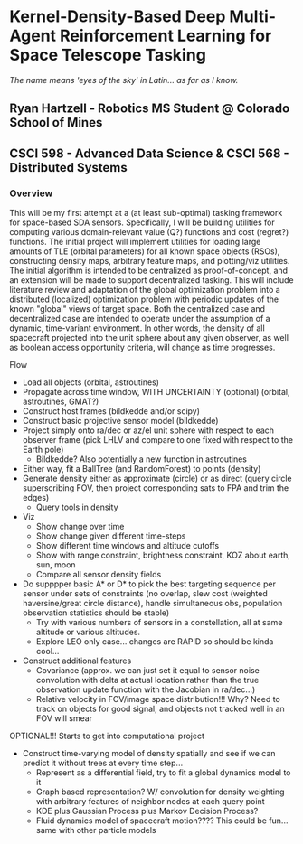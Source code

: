 # Kernel-Density-Based Deep Multi-Agent Reinforcement Learning for Space Telescope Tasking
*The name means 'eyes of the sky' in Latin... as far as I know.*

## Ryan Hartzell - Robotics MS Student @ Colorado School of Mines
## CSCI 598 - Advanced Data Science & CSCI 568 - Distributed Systems

### Overview
This will be my first attempt at a (at least sub-optimal) tasking framework for space-based SDA sensors. Specifically, I will be building utilities for computing various domain-relevant value (Q?) functions and cost (regret?) functions. The initial project will implement utilities for loading large amounts of TLE (orbital parameters) for all known space objects (RSOs), constructing density maps, arbitrary feature maps, and plotting/viz utilities. The initial algorithm is intended to be centralized as proof-of-concept, and an extension will be made to support decentralized tasking. This will include literature review and adaptation of the global optimization problem into a distributed (localized) optimization problem with periodic updates of the known "global" views of target space. Both the centralized case and decentralized case are intended to operate under the assumption of a dynamic, time-variant environment. In other words, the density of all spacecraft projected into the unit sphere about any given observer, as well as boolean access opportunity criteria, will change as time progresses.


Flow

- Load all objects (orbital, astroutines)
- Propagate across time window, WITH UNCERTAINTY (optional) (orbital, astroutines, GMAT?)
- Construct host frames (bildkedde and/or scipy)
- Construct basic projective sensor model (bildkedde)
- Project simply onto ra/dec or az/el unit sphere with respect to each observer frame (pick LHLV and compare to one fixed with respect to the Earth pole)
    * Bildkedde? Also potentially a new function in astroutines
- Either way, fit a BallTree (and RandomForest) to points (density)
- Generate density either as approximate (circle) or as direct (query circle superscribing FOV, then project corresponding sats to FPA and trim the edges)
    * Query tools in density
- Viz
    - Show change over time
    - Show change given different time-steps
    - Show different time windows and altitude cutoffs
    - Show with range constraint, brightness constraint, KOZ about earth, sun, moon
    - Compare all sensor density fields
- Do supppper basic A* or D* to pick the best targeting sequence per sensor under sets of constraints (no overlap, slew cost (weighted haversine/great circle distance), handle simultaneous obs, population observation statistics should be stable)
    * Try with various numbers of sensors in a constellation, all at same altitude or various altitudes.
    * Explore LEO only case... changes are RAPID so should be kinda cool...
- Construct additional features
    * Covariance (approx. we can just set it equal to sensor noise convolution with delta at actual location rather than the true observation update function with the Jacobian in ra/dec...)
    * Relative velocity in FOV/image space distribution!!! Why? Need to track on objects for good signal, and objects not tracked well in an FOV will smear
    
OPTIONAL!!! Starts to get into computational project
- Construct time-varying model of density spatially and see if we can predict it without trees at every time step...
    - Represent as a differential field, try to fit a global dynamics model to it
    - Graph based representation? W/ convolution for density weighting with arbitrary features of neighbor nodes at each query point
    - KDE plus Gaussian Process plus Markov Decision Process?
    - Fluid dynamics model of spacecraft motion???? This could be fun... same with other particle models
